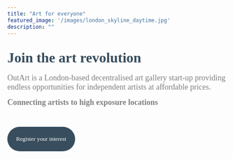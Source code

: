 ```yaml
---
title: "Art for everyone"
featured_image: '/images/london_skyline_daytime.jpg'
description: ""
---
```

<font face="Montserrat" size="6px" color="#384d5d">Join the art revolution</font>
---

<font face="Montserrat" size="4px" color="#808080">OutArt is a London-based decentralised art gallery start-up providing endless opportunities for independent artists at affordable prices. <p><strong>Connecting artists to high exposure locations</p></strong></font>
<p>&nbsp;</p>
<a href="https://forms.office.com/r/fvkamefGnr"><button type="button" style="font:bold 10px; padding: 20px; border-style: hidden; border-radius: 40px;background-color:#384d5d;color:white"><div style="font-family: montserrat">Register your interest</div></button></a>